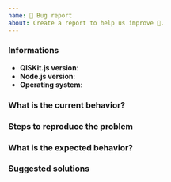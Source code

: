 ```yaml
---
name: 🐛 Bug report
about: Create a report to help us improve 🤔.
---
```


<!-- ⚠️ If you do not respect this template, your issue will be closed -->

<!-- ⚠️ Make sure to browse the opened and closed issues -->

### Informations

- **QISKit.js version**:
- **Node.js version**:
- **Operating system**:

### What is the current behavior?

### Steps to reproduce the problem

### What is the expected behavior?

### Suggested solutions
